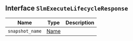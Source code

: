 ## Interface `SlmExecuteLifecycleResponse`

| Name | Type | Description |
| - | - | - |
| `snapshot_name` | [Name](./Name.md) | &nbsp; |
